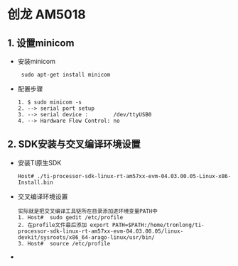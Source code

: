 # 创龙 AM5018

## 1. 设置minicom

- 安装minicom 

  ```
   sudo apt-get install minicom
  ```
  
- 配置步骤

  ```
  1. $ sudo minicom -s
  2. --> serial port setup
  3. --> serial device :        /dev/ttyUSB0
  4. --> Hardware Flow Control: no
  ```
## 2. SDK安装与交叉编译环境设置

- 安装TI原生SDK

  ```
  Host# ./ti-processor-sdk-linux-rt-am57xx-evm-04.03.00.05-Linux-x86-Install.bin
  
  ```

- 交叉编译环境设置

  ```
  实际就是把交叉编译工具链所在目录添加进环境变量PATH中
  1. Host#  sudo gedit /etc/profile
  2. 在profile文件最后添加 export PATH=$PATH:/home/tronlong/ti-processor-sdk-linux-rt-am57xx-evm-04.03.00.05/linux-devkit/sysroots/x86_64-arago-linux/usr/bin/
  3. Host#  source /etc/profile
  ```
- 

